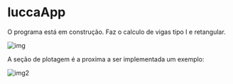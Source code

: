 # luccaApp
O programa está em construção. Faz o calculo de vigas tipo I e retangular.

![img](https://github.com/kaiosatiro/luccaApp/assets/87156189/e95afca2-0444-48bc-8454-5caf882d2db2)

A seção de plotagem é a proxima a ser implementada
um exemplo:

![img2](https://github.com/kaiosatiro/luccaApp/assets/87156189/9a797559-fdf8-495a-b3d9-a2a12439d74b)
